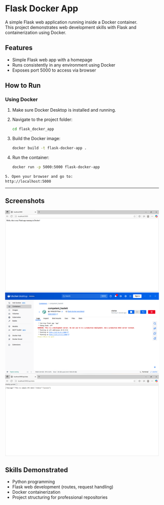 # Flask Docker App

 A simple Flask web application running inside a Docker container.  
 This project demonstrates web development skills with Flask and containerization using Docker.

## Features
- Simple Flask web app with a homepage
- Runs consistently in any environment using Docker
- Exposes port 5000 to access via browser

## How to Run

### Using Docker
1. Make sure Docker Desktop is installed and running.
2. Navigate to the project folder:
   ```bash
   cd flask_docker_app
   ```

3. Build the Docker image:
   ```bash
   docker build -t flask-docker-app .
   ```
 
4. Run the container:
   ```bash
   docker run -p 5000:5000 flask-docker-app
   ```

```
5. Open your browser and go to:
http://localhost:5000
```


---
## Screenshots
![Flask App in Browser](Screenshots/flask_browser_view.png)  
![Docker Container Running](Screenshots/docker_container_running.png)
![JSON Response](Screenshots/Jsonify_response.png)


## Skills Demonstrated
- Python programming
- Flask web development (routes, request handling)
- Docker containerization
- Project structuring for professional repositories







